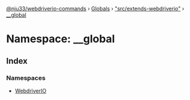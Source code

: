 [@nju33/webdriverio-commands](../README.md) › [Globals](../globals.md) › ["src/extends-webdriverio"](_src_extends_webdriverio_.md) › [__global](_src_extends_webdriverio_.__global.md)

# Namespace: __global

## Index

### Namespaces

* [WebdriverIO](_src_extends_webdriverio_.__global.webdriverio.md)
